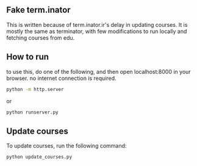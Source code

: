 ## Fake term.inator

This is written because of term.inator.ir's delay in updating courses.
It is mostly the same as terminator, with few modifications to run locally and fetching courses from edu.

## How to run
to use this, do one of the following, and then open localhost:8000 in your browser.
no internet connection is required.

```bash
python -m http.server
```
or
```bash
python runserver.py
```

## Update courses
To update courses, run the following command:

```bash
python update_courses.py
```

